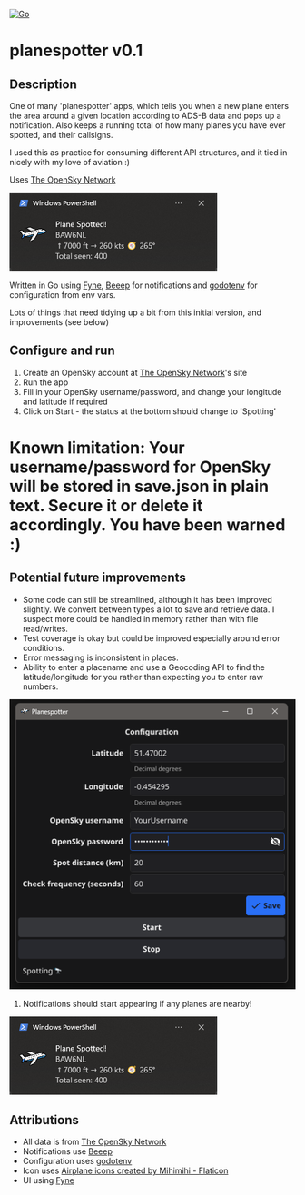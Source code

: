 [![Go](https://github.com/TurningOfTables/planespotter/actions/workflows/go.yml/badge.svg)](https://github.com/TurningOfTables/planespotter/actions/workflows/go.yml)

# planespotter v0.1

## Description

One of many 'planespotter' apps, which tells you when a new plane enters the area around a given location according to ADS-B data and pops up a notification. Also keeps a running total of how many planes you have ever spotted, and their callsigns.

I used this as practice for consuming different API structures, and it tied in nicely with my love of aviation :)

Uses [The OpenSky Network](https://opensky-network.org)

![Screenshot](readme_screenshot.png)

Written in Go using [Fyne](https://fyne.io/), [Beeep](https://github.com/gen2brain/beeep) for notifications and [godotenv](https://github.com/joho/godotenv) for configuration from env vars.

Lots of things that need tidying up a bit from this initial version, and improvements (see below)

## Configure and run

1. Create an OpenSky account at [The OpenSky Network](https://opensky-network.org/)'s site
2. Run the app
3. Fill in your OpenSky username/password, and change your longitude and latitude if required
4. Click on Start - the status at the bottom should change to 'Spotting'

# Known limitation: Your username/password for OpenSky will be stored in save.json in plain text. Secure it or delete it accordingly. You have been warned :)

## Potential future improvements

* Some code can still be streamlined, although it has been improved slightly. We convert between types a lot to save and retrieve data. I suspect more could be handled in memory rather than with file read/writes.
* Test coverage is okay but could be improved especially around error conditions.
* Error messaging is inconsistent in places.
* Ability to enter a placename and use a Geocoding API to find the latitude/longitude for you rather than expecting you to enter raw numbers.

![Configuration screen](configuration_screen.png)

1. Notifications should start appearing if any planes are nearby!

![Screenshot](readme_screenshot.png)

## Attributions

* All data is from [The OpenSky Network](https://opensky-network.org)
* Notifications use [Beeep](https://github.com/gen2brain/beeep)
* Configuration uses [godotenv](https://github.com/joho/godotenv)
* Icon uses [Airplane icons created by Mihimihi - Flaticon](https://www.flaticon.com/free-icons/airplane)
* UI using [Fyne](https://fyne.io)
